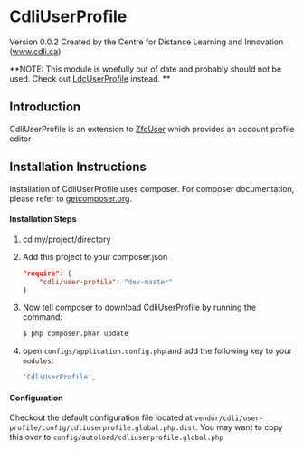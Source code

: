 CdliUserProfile
==================
Version 0.0.2 Created by the Centre for Distance Learning and Innovation (www.cdli.ca)

**NOTE: This module is woefully out of date and probably should not be used.  Check out [LdcUserProfile](https://github.com/adamlundrigan/LdcUserProfile) instead. **

Introduction
------------

CdliUserProfile is an extension to [ZfcUser](http://github.com/ZF-Commons/ZfcUser) which provides an account profile editor

Installation Instructions
-------------------------

Installation of CdliUserProfile uses composer. For composer documentation, please refer to [getcomposer.org](http://getcomposer.org).

#### Installation Steps
1. cd my/project/directory
2. Add this project to your composer.json

    ```json
    "require": {
        "cdli/user-profile": "dev-master"
    }
   ```
3. Now tell composer to download CdliUserProfile by running the command:

    ```bash
    $ php composer.phar update
    ```
4. open `configs/application.config.php` and add the following key to your `modules`:

     ```php
     'CdliUserProfile',
     ```

#### Configuration
Checkout the default configuration file located at `vendor/cdli/user-profile/config/cdliuserprofile.global.php.dist`. You may want to copy this over to `config/autoload/cdliuserprofile.global.php`
